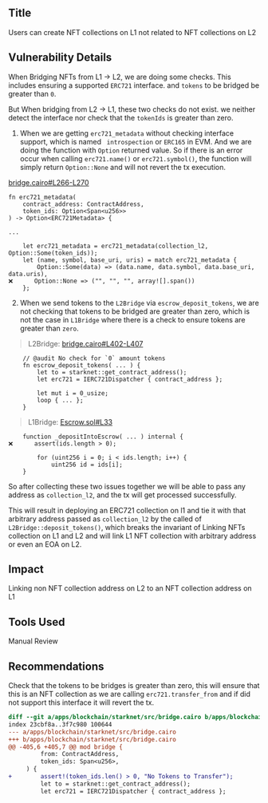 ## Title
Users can create NFT collections on L1 not related to NFT collections on L2

## Vulnerability Details
When Bridging NFTs from L1 -> L2, we are doing some checks. This includes ensuring a supported `ERC721` interface. and `tokens` to be bridged be greater than `0`.

But When bridging from L2 -> L1, these two checks do not exist. we neither detect the interface nor check that the `tokenIds` is greater than zero.

1. When we are getting `erc721_metadata` without checking interface support, which is named `
introspection` or `ERC165` in EVM. And we are doing the function with `Option` returned value. So if there is an error occur when calling `erc721.name()` or `erc721.symbol()`, the function will simply return `Option::None` and will not revert the tx execution.

[bridge.cairo#L266-L270](https://github.com/Cyfrin/2024-07-ark-project/blob/main/apps/blockchain/starknet/src/bridge.cairo#L266-L270)
```cairo
fn erc721_metadata(
    contract_address: ContractAddress,
    token_ids: Option<Span<u256>>
) -> Option<ERC721Metadata> {

...

    let erc721_metadata = erc721_metadata(collection_l2, Option::Some(token_ids));
    let (name, symbol, base_uri, uris) = match erc721_metadata {
        Option::Some(data) => (data.name, data.symbol, data.base_uri, data.uris),
❌️      Option::None => ("", "", "", array![].span())
    };
```

2. When we send tokens to the `L2Bridge` via `escrow_deposit_tokens`, we are not checking that tokens to be bridged are greater than zero, which is not the case in `L1Bridge` where there is a check to ensure tokens are greater than `zero`.

> L2Bridge:
[bridge.cairo#L402-L407](https://github.com/Cyfrin/2024-07-ark-project/blob/main/apps/blockchain/starknet/src/bridge.cairo#L402-L407)
```cairo
    // @audit No check for `0` amount tokens
    fn escrow_deposit_tokens( ... ) {
        let to = starknet::get_contract_address();
        let erc721 = IERC721Dispatcher { contract_address };

        let mut i = 0_usize;
        loop { ... };
    }
```

> L1Bridge:
[Escrow.sol#L33](https://github.com/Cyfrin/2024-07-ark-project/blob/main/apps/blockchain/ethereum/src/Escrow.sol#L33)
```solidity
    function _depositIntoEscrow( ... ) internal {
❌️      assert(ids.length > 0);

        for (uint256 i = 0; i < ids.length; i++) {
            uint256 id = ids[i];
    }
```

So after collecting these two issues together we will be able to pass any address as `collection_l2`, and the tx will get processed successfully.

This will result in deploying an ERC721 collection on l1 and tie it with that arbitrary address passed as `collection_l2` by the called of `L2Bridge::deposit_tokens()`, which breaks the invariant of Linking NFTs collection on L1 and L2 and will link L1 NFT collection with arbitrary address or even an EOA on L2.

## Impact
Linking non NFT collection address on L2 to an NFT collection address on L1

## Tools Used
Manual Review

## Recommendations
Check that the tokens to be bridges is greater than zero, this will ensure that this is an NFT collection as we are calling `erc721.transfer_from` and if did not support this interface it will revert the tx.

```diff
diff --git a/apps/blockchain/starknet/src/bridge.cairo b/apps/blockchain/starknet/src/bridge.cairo
index 23cbf8a..3f7c980 100644
--- a/apps/blockchain/starknet/src/bridge.cairo
+++ b/apps/blockchain/starknet/src/bridge.cairo
@@ -405,6 +405,7 @@ mod bridge {
         from: ContractAddress,
         token_ids: Span<u256>,
     ) {
+        assert!(token_ids.len() > 0, "No Tokens to Transfer");
         let to = starknet::get_contract_address();
         let erc721 = IERC721Dispatcher { contract_address };
``` 

